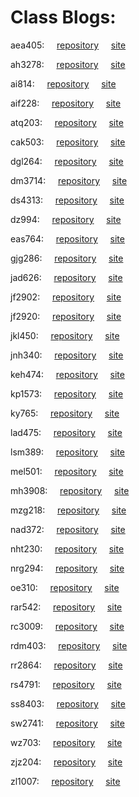 # Class Blogs: 

aea405: &nbsp;&nbsp;&nbsp;&nbsp;[repository](https://nyu-ossd-s18.github.io/aea405-weekly)
&nbsp;&nbsp;&nbsp;&nbsp;[site](https://nyu-ossd-s18.github.io/aea405-weekly)

ah3278: &nbsp;&nbsp;&nbsp;&nbsp;[repository](https://nyu-ossd-s18.github.io/ah3278-weekly)
&nbsp;&nbsp;&nbsp;&nbsp;[site](https://nyu-ossd-s18.github.io/ah3278-weekly)

ai814: &nbsp;&nbsp;&nbsp;&nbsp;[repository](https://nyu-ossd-s18.github.io/ai814-weekly)
&nbsp;&nbsp;&nbsp;&nbsp;[site](https://nyu-ossd-s18.github.io/ai814-weekly)

aif228: &nbsp;&nbsp;&nbsp;&nbsp;[repository](https://nyu-ossd-s18.github.io/aif228-weekly)
&nbsp;&nbsp;&nbsp;&nbsp;[site](https://nyu-ossd-s18.github.io/aif228-weekly)

atq203: &nbsp;&nbsp;&nbsp;&nbsp;[repository](https://nyu-ossd-s18.github.io/atq203-weekly)
&nbsp;&nbsp;&nbsp;&nbsp;[site](https://nyu-ossd-s18.github.io/atq203-weekly)

cak503: &nbsp;&nbsp;&nbsp;&nbsp;[repository](https://nyu-ossd-s18.github.io/cak503-weekly)
&nbsp;&nbsp;&nbsp;&nbsp;[site](https://nyu-ossd-s18.github.io/cak503-weekly)

dgl264: &nbsp;&nbsp;&nbsp;&nbsp;[repository](https://nyu-ossd-s18.github.io/dgl264-weekly)
&nbsp;&nbsp;&nbsp;&nbsp;[site](https://nyu-ossd-s18.github.io/dgl264-weekly)

dm3714: &nbsp;&nbsp;&nbsp;&nbsp;[repository](https://nyu-ossd-s18.github.io/dm3714-weekly)
&nbsp;&nbsp;&nbsp;&nbsp;[site](https://nyu-ossd-s18.github.io/dm3714-weekly)

ds4313: &nbsp;&nbsp;&nbsp;&nbsp;[repository](https://nyu-ossd-s18.github.io/ds4313-weekly)
&nbsp;&nbsp;&nbsp;&nbsp;[site](https://nyu-ossd-s18.github.io/ds4313-weekly)

dz994: &nbsp;&nbsp;&nbsp;&nbsp;[repository](https://nyu-ossd-s18.github.io/dz994-weekly)
&nbsp;&nbsp;&nbsp;&nbsp;[site](https://nyu-ossd-s18.github.io/dz994-weekly)

eas764: &nbsp;&nbsp;&nbsp;&nbsp;[repository](https://nyu-ossd-s18.github.io/eas764-weekly)
&nbsp;&nbsp;&nbsp;&nbsp;[site](https://nyu-ossd-s18.github.io/eas764-weekly)

gjg286: &nbsp;&nbsp;&nbsp;&nbsp;[repository](https://nyu-ossd-s18.github.io/gjg286-weekly)
&nbsp;&nbsp;&nbsp;&nbsp;[site](https://nyu-ossd-s18.github.io/gjg286-weekly)

jad626: &nbsp;&nbsp;&nbsp;&nbsp;[repository](https://nyu-ossd-s18.github.io/jad626-weekly)
&nbsp;&nbsp;&nbsp;&nbsp;[site](https://nyu-ossd-s18.github.io/jad626-weekly)

jf2902: &nbsp;&nbsp;&nbsp;&nbsp;[repository](https://nyu-ossd-s18.github.io/jf2902-weekly)
&nbsp;&nbsp;&nbsp;&nbsp;[site](https://nyu-ossd-s18.github.io/jf2902-weekly)

jf2920: &nbsp;&nbsp;&nbsp;&nbsp;[repository](https://nyu-ossd-s18.github.io/jf2920-weekly)
&nbsp;&nbsp;&nbsp;&nbsp;[site](https://nyu-ossd-s18.github.io/jf2920-weekly)

jkl450: &nbsp;&nbsp;&nbsp;&nbsp;[repository](https://nyu-ossd-s18.github.io/jkl450-weekly)
&nbsp;&nbsp;&nbsp;&nbsp;[site](https://nyu-ossd-s18.github.io/jkl450-weekly)

jnh340: &nbsp;&nbsp;&nbsp;&nbsp;[repository](https://nyu-ossd-s18.github.io/jnh340-weekly)
&nbsp;&nbsp;&nbsp;&nbsp;[site](https://nyu-ossd-s18.github.io/jnh340-weekly)

keh474: &nbsp;&nbsp;&nbsp;&nbsp;[repository](https://nyu-ossd-s18.github.io/keh474-weekly)
&nbsp;&nbsp;&nbsp;&nbsp;[site](https://nyu-ossd-s18.github.io/keh474-weekly)

kp1573: &nbsp;&nbsp;&nbsp;&nbsp;[repository](https://nyu-ossd-s18.github.io/kp1573-weekly)
&nbsp;&nbsp;&nbsp;&nbsp;[site](https://nyu-ossd-s18.github.io/kp1573-weekly)

ky765: &nbsp;&nbsp;&nbsp;&nbsp;[repository](https://nyu-ossd-s18.github.io/ky765-weekly)
&nbsp;&nbsp;&nbsp;&nbsp;[site](https://nyu-ossd-s18.github.io/ky765-weekly)

lad475: &nbsp;&nbsp;&nbsp;&nbsp;[repository](https://nyu-ossd-s18.github.io/lad475-weekly)
&nbsp;&nbsp;&nbsp;&nbsp;[site](https://nyu-ossd-s18.github.io/lad475-weekly)

lsm389: &nbsp;&nbsp;&nbsp;&nbsp;[repository](https://nyu-ossd-s18.github.io/lsm389-weekly)
&nbsp;&nbsp;&nbsp;&nbsp;[site](https://nyu-ossd-s18.github.io/lsm389-weekly)

mel501: &nbsp;&nbsp;&nbsp;&nbsp;[repository](https://nyu-ossd-s18.github.io/mel501-weekly)
&nbsp;&nbsp;&nbsp;&nbsp;[site](https://nyu-ossd-s18.github.io/mel501-weekly)

mh3908: &nbsp;&nbsp;&nbsp;&nbsp;[repository](https://nyu-ossd-s18.github.io/mh3908-weekly)
&nbsp;&nbsp;&nbsp;&nbsp;[site](https://nyu-ossd-s18.github.io/mh3908-weekly)

mzg218: &nbsp;&nbsp;&nbsp;&nbsp;[repository](https://nyu-ossd-s18.github.io/mzg218-weekly)
&nbsp;&nbsp;&nbsp;&nbsp;[site](https://nyu-ossd-s18.github.io/mzg218-weekly)

nad372: &nbsp;&nbsp;&nbsp;&nbsp;[repository](https://nyu-ossd-s18.github.io/nad372-weekly)
&nbsp;&nbsp;&nbsp;&nbsp;[site](https://nyu-ossd-s18.github.io/nad372-weekly)

nht230: &nbsp;&nbsp;&nbsp;&nbsp;[repository](https://nyu-ossd-s18.github.io/nht230-weekly)
&nbsp;&nbsp;&nbsp;&nbsp;[site](https://nyu-ossd-s18.github.io/nht230-weekly)

nrg294: &nbsp;&nbsp;&nbsp;&nbsp;[repository](https://nyu-ossd-s18.github.io/nrg294-weekly)
&nbsp;&nbsp;&nbsp;&nbsp;[site](https://nyu-ossd-s18.github.io/nrg294-weekly)

oe310: &nbsp;&nbsp;&nbsp;&nbsp;[repository](https://nyu-ossd-s18.github.io/oe310-weekly)
&nbsp;&nbsp;&nbsp;&nbsp;[site](https://nyu-ossd-s18.github.io/oe310-weekly)

rar542: &nbsp;&nbsp;&nbsp;&nbsp;[repository](https://nyu-ossd-s18.github.io/rar542-weekly)
&nbsp;&nbsp;&nbsp;&nbsp;[site](https://nyu-ossd-s18.github.io/rar542-weekly)

rc3009: &nbsp;&nbsp;&nbsp;&nbsp;[repository](https://nyu-ossd-s18.github.io/rc3009-weekly)
&nbsp;&nbsp;&nbsp;&nbsp;[site](https://nyu-ossd-s18.github.io/rc3009-weekly)

rdm403: &nbsp;&nbsp;&nbsp;&nbsp;[repository](https://nyu-ossd-s18.github.io/rdm403-weekly)
&nbsp;&nbsp;&nbsp;&nbsp;[site](https://nyu-ossd-s18.github.io/rdm403-weekly)

rr2864: &nbsp;&nbsp;&nbsp;&nbsp;[repository](https://nyu-ossd-s18.github.io/rr2864-weekly)
&nbsp;&nbsp;&nbsp;&nbsp;[site](https://nyu-ossd-s18.github.io/rr2864-weekly)

rs4791: &nbsp;&nbsp;&nbsp;&nbsp;[repository](https://nyu-ossd-s18.github.io/rs4791-weekly)
&nbsp;&nbsp;&nbsp;&nbsp;[site](https://nyu-ossd-s18.github.io/rs4791-weekly)

ss8403: &nbsp;&nbsp;&nbsp;&nbsp;[repository](https://nyu-ossd-s18.github.io/ss8403-weekly)
&nbsp;&nbsp;&nbsp;&nbsp;[site](https://nyu-ossd-s18.github.io/ss8403-weekly)

sw2741: &nbsp;&nbsp;&nbsp;&nbsp;[repository](https://nyu-ossd-s18.github.io/sw2741-weekly)
&nbsp;&nbsp;&nbsp;&nbsp;[site](https://nyu-ossd-s18.github.io/sw2741-weekly)

wz703: &nbsp;&nbsp;&nbsp;&nbsp;[repository](https://nyu-ossd-s18.github.io/wz703-weekly)
&nbsp;&nbsp;&nbsp;&nbsp;[site](https://nyu-ossd-s18.github.io/wz703-weekly)

zjz204: &nbsp;&nbsp;&nbsp;&nbsp;[repository](https://nyu-ossd-s18.github.io/zjz204-weekly)
&nbsp;&nbsp;&nbsp;&nbsp;[site](https://nyu-ossd-s18.github.io/zjz204-weekly)

zl1007: &nbsp;&nbsp;&nbsp;&nbsp;[repository](https://nyu-ossd-s18.github.io/zl1007-weekly)
&nbsp;&nbsp;&nbsp;&nbsp;[site](https://nyu-ossd-s18.github.io/zl1007-weekly)

